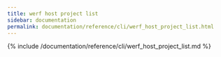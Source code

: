 ```yaml
---
title: werf host project list
sidebar: documentation
permalink: documentation/reference/cli/werf_host_project_list.html
---
```


{% include /documentation/reference/cli/werf_host_project_list.md %}
